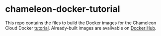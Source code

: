 # chameleon-docker-tutorial

This repo contains the files to build the Docker images for the Chameleon Cloud Docker [tutorial](https://cloudandbigdatalab.github.io).
Already-built images are availvable on [Docker Hub](https://hub.docker.com/u/cloudandbigdatalab/).
